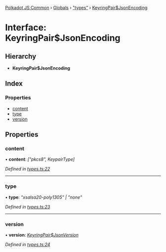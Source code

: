 [Polkadot JS Common](../README.md) › [Globals](../globals.md) › ["types"](../modules/_types_.md) › [KeyringPair$JsonEncoding](_types_.keyringpair_jsonencoding.md)

# Interface: KeyringPair$JsonEncoding

## Hierarchy

* **KeyringPair$JsonEncoding**

## Index

### Properties

* [content](_types_.keyringpair_jsonencoding.md#content)
* [type](_types_.keyringpair_jsonencoding.md#type)
* [version](_types_.keyringpair_jsonencoding.md#version)

## Properties

###  content

• **content**: *["pkcs8", KeypairType]*

*Defined in [types.ts:22](https://github.com/polkadot-js/common/blob/afce99ed/packages/keyring/src/types.ts#L22)*

___

###  type

• **type**: *"xsalsa20-poly1305" | "none"*

*Defined in [types.ts:23](https://github.com/polkadot-js/common/blob/afce99ed/packages/keyring/src/types.ts#L23)*

___

###  version

• **version**: *[KeyringPair$JsonVersion](../modules/_types_.md#keyringpairjsonversion)*

*Defined in [types.ts:24](https://github.com/polkadot-js/common/blob/afce99ed/packages/keyring/src/types.ts#L24)*
